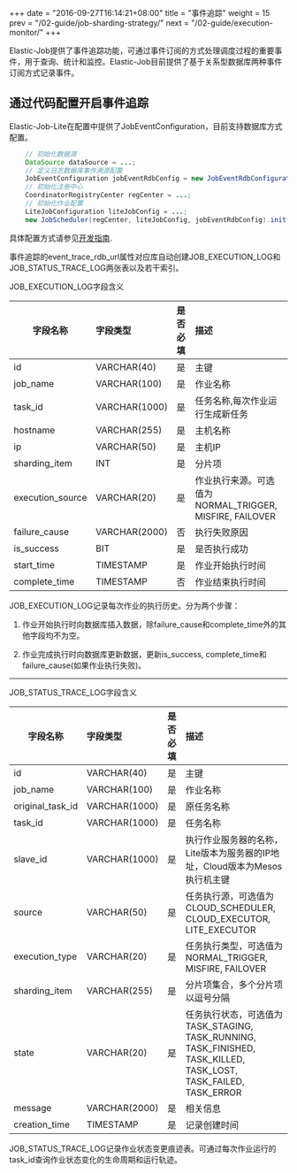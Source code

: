 +++
date = "2016-09-27T16:14:21+08:00"
title = "事件追踪"
weight = 15
prev = "/02-guide/job-sharding-strategy/"
next = "/02-guide/execution-monitor/"
+++

Elastic-Job提供了事件追踪功能，可通过事件订阅的方式处理调度过程的重要事件，用于查询、统计和监控。Elastic-Job目前提供了基于关系型数据库两种事件订阅方式记录事件。

## 通过代码配置开启事件追踪

Elastic-Job-Lite在配置中提供了JobEventConfiguration，目前支持数据库方式配置。

```java
    // 初始化数据源
    DataSource dataSource = ...;
    // 定义日志数据库事件溯源配置
    JobEventConfiguration jobEventRdbConfig = new JobEventRdbConfiguration(dataSource);
    // 初始化注册中心
    CoordinatorRegistryCenter regCenter = ...;
    // 初始化作业配置
    LiteJobConfiguration liteJobConfig = ...;
    new JobScheduler(regCenter, liteJobConfig, jobEventRdbConfig).init();
```

具体配置方式请参见[开发指南](/01-lite/dev_guide/).

事件追踪的event_trace_rdb_url属性对应库自动创建JOB_EXECUTION_LOG和JOB_STATUS_TRACE_LOG两张表以及若干索引。

JOB_EXECUTION_LOG字段含义

| 字段名称           | 字段类型     | 是否必填 | 描述                                                                                             |
| ----------------- |:------------|:--------|:------------------------------------------------------------------------------------------------|
|id                 |VARCHAR(40)  |是     | 主键                                                                                             |
|job_name           |VARCHAR(100) |是     | 作业名称                                                                                          |
|task_id            |VARCHAR(1000)|是     | 任务名称,每次作业运行生成新任务                                                                      |
|hostname           |VARCHAR(255) |是     | 主机名称                                                                                          |
|ip                 |VARCHAR(50)  |是     | 主机IP                                                                                            |
|sharding_item      |INT          |是     | 分片项                                                                                            |
|execution_source   |VARCHAR(20)  |是     | 作业执行来源。可选值为NORMAL_TRIGGER, MISFIRE, FAILOVER                                       |
|failure_cause      |VARCHAR(2000)|否       | 执行失败原因                                                                                       |
|is_success         |BIT          |是     | 是否执行成功                                                                                       |
|start_time         |TIMESTAMP    |是     | 作业开始执行时间                                                                                   |
|complete_time      |TIMESTAMP    |否       | 作业结束执行时间                                                                                   |


JOB_EXECUTION_LOG记录每次作业的执行历史。分为两个步骤：

1. 作业开始执行时向数据库插入数据，除failure_cause和complete_time外的其他字段均不为空。

2. 作业完成执行时向数据库更新数据，更新is_success, complete_time和failure_cause(如果作业执行失败)。

***

JOB_STATUS_TRACE_LOG字段含义

| 字段名称           | 字段类型     | 是否必填 | 描述                                                                                                                       |
| ----------------- |:------------|:--------|:--------------------------------------------------------------------------------------------------------------------------|
|id                 |VARCHAR(40)  |是     | 主键                                                                                                                       |
|job_name           |VARCHAR(100) |是     | 作业名称                                                                                                                    |
|original_task_id   |VARCHAR(1000)|是     | 原任务名称                                                                                                                  |
|task_id            |VARCHAR(1000)|是     | 任务名称                                                                                                                    |
|slave_id           |VARCHAR(1000)|是     | 执行作业服务器的名称，Lite版本为服务器的IP地址，Cloud版本为Mesos执行机主键                                                 |
|source             |VARCHAR(50)  |是     | 任务执行源，可选值为CLOUD_SCHEDULER, CLOUD_EXECUTOR, LITE_EXECUTOR                                                      |
|execution_type     |VARCHAR(20)  |是     | 任务执行类型，可选值为NORMAL_TRIGGER, MISFIRE, FAILOVER                                                                 |
|sharding_item      |VARCHAR(255) |是     | 分片项集合，多个分片项以逗号分隔                                                                                                |
|state              |VARCHAR(20)  |是     | 任务执行状态，可选值为TASK_STAGING, TASK_RUNNING, TASK_FINISHED, TASK_KILLED, TASK_LOST, TASK_FAILED, TASK_ERROR|
|message            |VARCHAR(2000)|是     | 相关信息                                                                                                                    |
|creation_time      |TIMESTAMP    |是     | 记录创建时间                                                                                                                 |

JOB_STATUS_TRACE_LOG记录作业状态变更痕迹表。可通过每次作业运行的task_id查询作业状态变化的生命周期和运行轨迹。
